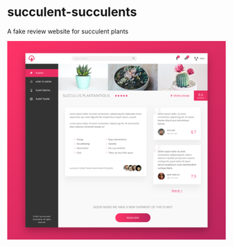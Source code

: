 # succulent-succulents
A fake review website for succulent plants

![screenshot](https://github.com/mikechoi1/succulent-succulents/blob/main/screenshot.png?raw=true)
